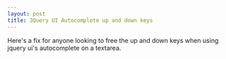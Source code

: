 ```yaml
---
layout: post
title: JQuery UI Autocomplete up and down keys
---
```


Here's a fix for anyone looking to free the up and down keys when using
jquery ui's autocomplete on a textarea.











 









